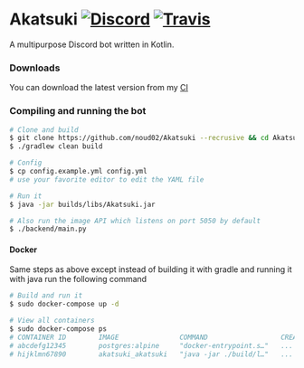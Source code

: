 # Akatsuki [![Discord](https://img.shields.io/discord/246729077128429568.svg?style=flat-square)](https://discord.gg/qngdWCZ) [![Travis](https://img.shields.io/travis/noud02/Akatsuki.svg?style=flat-square)](https://travis-ci.org/noud02/Akatsuki)

A multipurpose Discord bot written in Kotlin.

### Downloads

You can download the latest version from my [CI](https://ci.noud02.me/viewLog.html?buildId=lastSuccessful&buildTypeId=Akatsuki_Build&tab=artifacts&guest=1)

### Compiling and running the bot

```bash
# Clone and build
$ git clone https://github.com/noud02/Akatsuki --recrusive && cd Akatsuki
$ ./gradlew clean build

# Config
$ cp config.example.yml config.yml
# use your favorite editor to edit the YAML file

# Run it
$ java -jar builds/libs/Akatsuki.jar

# Also run the image API which listens on port 5050 by default
$ ./backend/main.py
```

#### Docker

Same steps as above except instead of building it with gradle and running it with java run the following command

```bash
# Build and run it
$ sudo docker-compose up -d

# View all containers
$ sudo docker-compose ps
# CONTAINER ID        IMAGE               COMMAND                  CREATED              STATUS              PORTS               NAMES
# abcdefg12345        postgres:alpine     "docker-entrypoint.s…"   ...                  ...                 5432/tcp            akatsuki_db_1
# hijklmn67890        akatsuki_akatsuki   "java -jar ./build/l…"   ...                  ...                                     akatsuki_akatsuki_1

```
